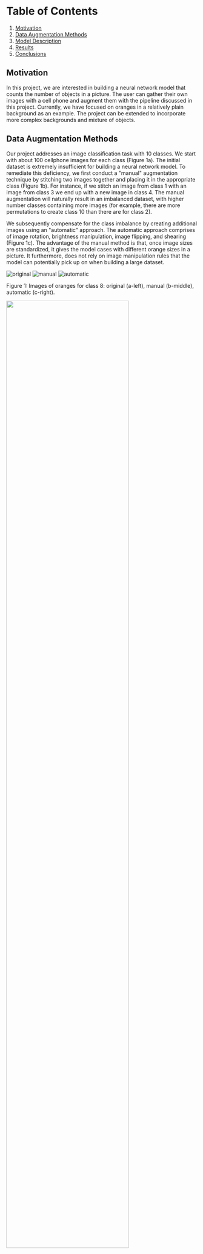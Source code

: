 # Table of Contents
1. [Motivation](#motivation)
2. [Data Augmentation Methods](#augmentation)
3. [Model Description](#model_description)
4. [Results](#results)
5. [Conclusions](#conclusions)

## Motivation <a name="motivation"></a>
In this project, we are interested in building a neural network model that counts the number of objects in a picture. 
The user can gather their own images with a cell phone and augment them with the pipeline discussed in this project. Currently, we have focused 
on oranges in a relatively plain background as an example. The project can be extended to incorporate more complex backgrounds and 
mixture of objects. 

## Data Augmentation Methods <a name="augmentation"></a>
Our project addresses an image classification task with 10 classes. We start with about 100 cellphone images
for each class (Figure 1a). The initial dataset is extremely insufficient for building a neural network model. To remediate this deficiency, we first conduct a "manual" augmentation technique
by stitching two images together and placing it in the appropriate class (Figure 1b). For instance, if we stitch an image from class 1
with an image from class 3 we end up with a new image in class 4. The manual augmentation will naturally result in 
an imbalanced dataset, with higher number classes containing more images (for example, there are more permutations to create class 10 
than there are for class 2). 

We subsequently compensate for the class imbalance by creating additional images using an "automatic" approach. The automatic approach 
comprises of image rotation, brightness manipulation, image flipping, and shearing (Figure 1c). The advantage of the manual method is that, once image
sizes are standardized, it gives the model cases with different orange sizes in a picture. It furthermore, does not rely on 
image manipulation rules that the model can potentially pick up on when building  a large dataset.

![original](./disp-images/orig_IMG_6133.png "Original")
![manual](./disp-images/stitched_IMG_7024__IMG_6512.png "Manual")
![automatic](./disp-images/auto_IMG_6133___0_379.png "Autoamtic")

Figure 1: Images of oranges for class 8: original (a-left), manual (b-middle), automatic (c-right).



<img src="./disp-images/count_bar.png" width="80%"/>

Figure 2: Count bar for the final dataset. Notice that class imbalanced has been compensated with automatic image generation.

## Model Description <a name="model_description"></a>
We build a a shallow neural network model (Figure 3) that comprises of three convolutional layers followed up
by max pooling to capture the most distinct elements in each feature map. The parameters are then flattened and 
reduced in dimensionality to an array of 10 (number of classes). We use Adam optimizer and a sparse categorical
cross entropy (as our classes are mutually exclusive) to fit the model.


<img src="./disp-images/architecture.png" width=70%>

Figure 3: Visualization of model architecture.

## Results <a name="results"></a>
We visualize the model's training and validation accuracy by plotting confusion matrices for both datasets (Figure 4).
The training confusion matrix demonstrates considerable consistency for the accuracy of each class. This is in contrast
to the confusion matrix of the validation set where, model's accuracy drops as number of oranges drops. A peculiar
mismatch in the validation set is class 2 where all images are misclassified as class 10. I couldn't discover similarities between class 2 and class 10 in the original
and augmented datasets, and despite running the model repeatedly and obtaining the same misclassification, I am left to determine that this issue
is due to model's inherent bias with the current dataset. 

<img src="./disp-images/training_confusionMatrix.png " width="45%"/> <img src="./disp-images/validation_confusionMatrix.png " width="45%"/>

Figure 4: Confusion matrices for training (a-left) and validation (b-right) sets.

The history of the model's training is shown in Figure 5. We observe that the training accuracy is excellent even
in the first epoch whereas the validation accuracy drops from 70% to just above 65%. The model therefore demonstrates considerable
overfitting. However, reducing the model's complexity (using a shallower network with smaller number of parameters), droping out
parameters in a layer, and using a regularization parameter did not improve the validation accuracy above 70%.




<img src="./disp-images/training_validation_accuracy.png " width="60%"/>

Figure 5: History of training and validation loss and accuracy for various counter measures.

Figure 6 shows the activation filters for the first layer. We notice that the kernel appears to detect
the light gradient across all directions uniformly, which is consistent with our random data acquisition.
In Figure 7 we see that layers tend to capture image properties from foreground to background as they go deeper. Where the
first layer attempts to capture the finer image properties related to the oranges and the last
layer focuses on coarser and relatively background-related properties. That said, interpreting 
activation filters and feature maps are generally difficult and the plotting is done to obtain qualitative
insights on the model's training.



<img src="./disp-images/activation_filters.png " width="80%"/>

Figure 6: Activation filter visualization.

<img src="./disp-images/sample_image.png " width="40%"/> <img src="./disp-images/feature_visualization1.png " width="40%"/> <img src="./disp-images/feature_visualization2.png " width="40%"/> <img src="./disp-images/feature_visualization3.png " width="40%"/>

Figure 7: Feature map visualization - from left to right, and top to bottom, the images pertain to deeper layers. Notice that we have reduced the resolution of images to reduce computational overload. Interestingly,
the reduction of resolution did not incur considerbale bias to our model.  

## Conclusions <a name="conclusions"></a>
We demonstrate that through a combination of manual and automatic data augmentation, accuracy of training and 
validation set can go up to X%. This is in contrast to a purely automatic augmentation method where the 
accuracy increases to x%. Future work will include an examination of non-ideal backgrounds and mixture of objects
of different kinds. 
